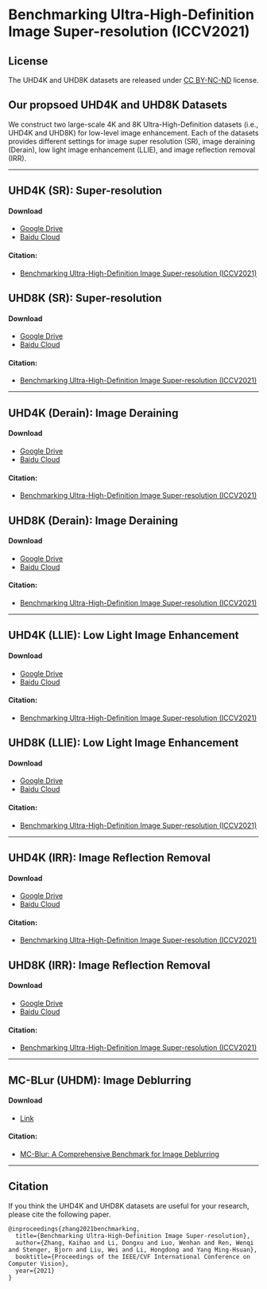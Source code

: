 # Benchmarking Ultra-High-Definition Image Super-resolution (ICCV2021)



## License

The UHD4K and UHD8K datasets are released under [CC BY-NC-ND](https://creativecommons.org/licenses/by-nc-nd/4.0/) license.


## Our propsoed UHD4K and UHD8K Datasets

We construct two large-scale 4K and 8K Ultra-High-Definition datasets (i.e., UHD4K and UHD8K) for low-level image enhancement. Each of the datasets provides different settings for image super resolution (SR), image deraining (Derain), low light image enhancement (LLIE), and image reflection removal (IRR).

****

## UHD4K (SR): Super-resolution

#### Download
- [Google Drive](https://drive.google.com/drive/folders/1H5WeF5I6_mgFpSyFpR98iuwMJy4s5ylR?usp=sharing)
- [Baidu Cloud]()

#### Citation:
- [Benchmarking Ultra-High-Definition Image Super-resolution (ICCV2021)](https://openaccess.thecvf.com/content/ICCV2021/papers/Zhang_Benchmarking_Ultra-High-Definition_Image_Super-Resolution_ICCV_2021_paper.pdf)


## UHD8K (SR): Super-resolution


#### Download
- [Google Drive](https://drive.google.com/drive/folders/1eos4m-oswm5XECe_N0-Ca8EmmNM_33UV?usp=sharing)
- [Baidu Cloud]()

#### Citation:
- [Benchmarking Ultra-High-Definition Image Super-resolution (ICCV2021)](https://openaccess.thecvf.com/content/ICCV2021/papers/Zhang_Benchmarking_Ultra-High-Definition_Image_Super-Resolution_ICCV_2021_paper.pdf)



****

## UHD4K (Derain): Image Deraining

#### Download
- [Google Drive]()
- [Baidu Cloud]()

#### Citation:
- [Benchmarking Ultra-High-Definition Image Super-resolution (ICCV2021)](https://openaccess.thecvf.com/content/ICCV2021/papers/Zhang_Benchmarking_Ultra-High-Definition_Image_Super-Resolution_ICCV_2021_paper.pdf)


## UHD8K (Derain): Image Deraining


#### Download
- [Google Drive]()
- [Baidu Cloud]()

#### Citation:
- [Benchmarking Ultra-High-Definition Image Super-resolution (ICCV2021)](https://openaccess.thecvf.com/content/ICCV2021/papers/Zhang_Benchmarking_Ultra-High-Definition_Image_Super-Resolution_ICCV_2021_paper.pdf)



****

## UHD4K (LLIE): Low Light Image Enhancement

#### Download
- [Google Drive]()
- [Baidu Cloud]()

#### Citation:
- [Benchmarking Ultra-High-Definition Image Super-resolution (ICCV2021)](https://openaccess.thecvf.com/content/ICCV2021/papers/Zhang_Benchmarking_Ultra-High-Definition_Image_Super-Resolution_ICCV_2021_paper.pdf)


## UHD8K (LLIE): Low Light Image Enhancement


#### Download
- [Google Drive]()
- [Baidu Cloud]()

#### Citation:
- [Benchmarking Ultra-High-Definition Image Super-resolution (ICCV2021)](https://openaccess.thecvf.com/content/ICCV2021/papers/Zhang_Benchmarking_Ultra-High-Definition_Image_Super-Resolution_ICCV_2021_paper.pdf)




****

## UHD4K (IRR): Image Reflection Removal

#### Download
- [Google Drive]()
- [Baidu Cloud]()

#### Citation:
- [Benchmarking Ultra-High-Definition Image Super-resolution (ICCV2021)](https://openaccess.thecvf.com/content/ICCV2021/papers/Zhang_Benchmarking_Ultra-High-Definition_Image_Super-Resolution_ICCV_2021_paper.pdf)


## UHD8K (IRR): Image Reflection Removal


#### Download
- [Google Drive]()
- [Baidu Cloud]()

#### Citation:
- [Benchmarking Ultra-High-Definition Image Super-resolution (ICCV2021)](https://openaccess.thecvf.com/content/ICCV2021/papers/Zhang_Benchmarking_Ultra-High-Definition_Image_Super-Resolution_ICCV_2021_paper.pdf)


****

## MC-BLur (UHDM): Image Deblurring

#### Download
- [Link](https://github.com/HDCVLab/MC-Blur-Dataset)

#### Citation:
- [MC-Blur: A Comprehensive Benchmark for Image Deblurring](https://arxiv.org/abs/2112.00234)



****

## Citation
If you think the UHD4K and UHD8K datasets are useful for your research, please cite the following paper.

```
@inproceedings{zhang2021benchmarking,
  title={Benchmarking Ultra-High-Definition Image Super-resolution},
  author={Zhang, Kaihao and Li, Dongxu and Luo, Wenhan and Ren, Wenqi and Stenger, Bjorn and Liu, Wei and Li, Hongdong and Yang Ming-Hsuan},
  booktitle={Proceedings of the IEEE/CVF International Conference on Computer Vision},
  year={2021}
}
```


















